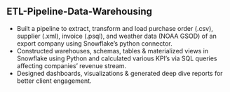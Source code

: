 ## ETL-Pipeline-Data-Warehousing

 - Built a pipeline to extract, transform and load purchase order (.csv), supplier (.xml), invoice (.psql), and weather data (NOAA GSOD) of an export company using Snowflake’s python connector.
 - Constructed warehouses, schemas, tables & materialized views in Snowflake using Python and calculated various KPI’s via SQL queries affecting companies’ revenue stream.
 - Designed dashboards, visualizations & generated deep dive reports for better client engagement.
